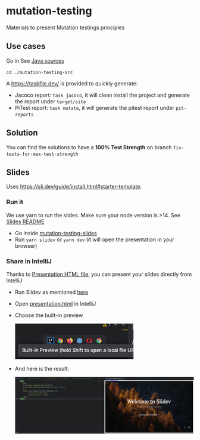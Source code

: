 # mutation-testing
Materials to present Mutation testings principles

## Use cases

Go in See [Java sources](./mutation-testing-src)

```shell
cd ./mutation-testing-src
```

A https://taskfile.dev/ is provided to quickly generate:
- Jacoco report: `task jacoco`, it will clean install the project and generate the report under `target/site`
- PiTest report: `task mutate`, it will generate the pitest report under `pit-reports`

## Solution

You can find the solutions to have a **100% Test Strength** on branch `fix-tests-for-max-test-strength`

## Slides

Uses https://sli.dev/guide/install.html#starter-template.

### Run it

We use yarn to run the slides. Make sure your node version is >14.
See [Slides README](./mutation-testing-slides/README.md)

- Go inside [mutation-testing-slides](./mutation-testing-slides)
- Run `yarn slidev` or `yarn dev` (it will open the presentation in your browser)

### Share in IntelliJ

Thanks to [Presentation HTML file](./mutation-testing-slides/presentation.html), you can present your slides directly from IntelliJ

- Run Slidev as mentioned [here](#run-it)
- Open [presentation.html](./mutation-testing-slides/presentation.html) in IntelliJ
- Choose the built-in preview 

  ![Built-In Preview](docs/imgs/builtin-preview.png)

- And here is the result:

  ![Built-In Preview Result](docs/imgs/builtin-preview-result.png)
